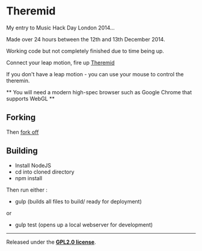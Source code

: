 Theremid
====================

My entry to Music Hack Day London 2014...

Made over 24 hours between the 12th and 13th December 2014.

Working code but not completely finished due to time being up.

Connect your leap motion, fire up [Theremid](http://designerzen.github.io/Leap-Motion-Theremin/)

If you don't have a leap motion - you can use your mouse to control the theremin.

** You will need a modern high-spec browser such as Google Chrome that supports WebGL **

## Forking ##

Then [fork off](https://github.com/designerzen/Leap-Motion-Theremin.git)

## Building ##

* Install NodeJS
* cd into cloned directory
* npm install

Then run either :

* gulp (builds all files to build/ ready for deployment)

or

* gulp test (opens up a local webserver for development)

---

Released under the [**GPL2.0 license**](http://www.gnu.org/licenses/gpl-2.0.txt).
